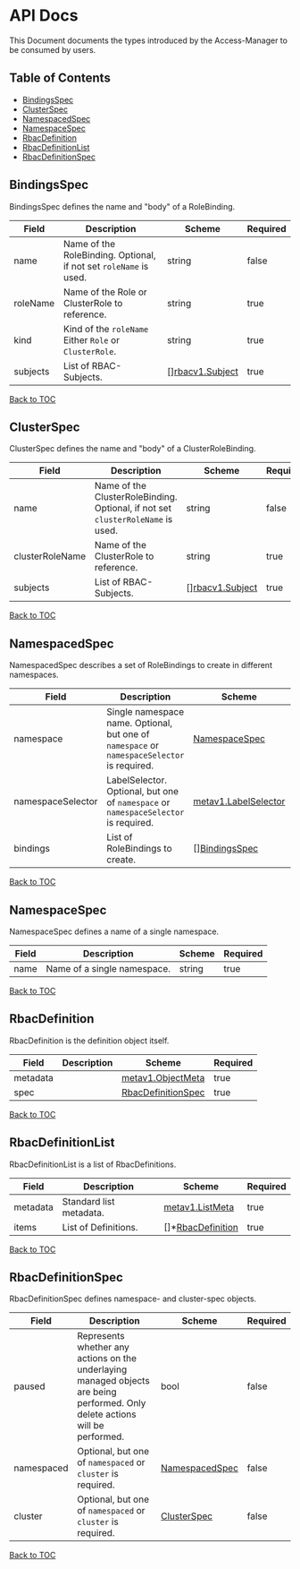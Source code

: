 # API Docs

This Document documents the types introduced by the Access-Manager to be consumed by users.

## Table of Contents
* [BindingsSpec](#bindingspec)
* [ClusterSpec](#clusterspec)
* [NamespacedSpec](#namespacedspec)
* [NamespaceSpec](#namespacespec)
* [RbacDefinition](#rbacdefinition)
* [RbacDefinitionList](#rbacdefinitionlist)
* [RbacDefinitionSpec](#rbacdefinitionspec)


## BindingsSpec

BindingsSpec defines the name and "body" of a RoleBinding.

| Field | Description | Scheme | Required |
| ----- | ----------- | ------ | -------- |
| name | Name of the RoleBinding. Optional, if not set `roleName` is used. | string | false |
| roleName | Name of the Role or ClusterRole to reference. | string | true |
| kind | Kind of the `roleName` Either `Role` or `ClusterRole`. | string | true |
| subjects | List of RBAC-Subjects. | [][rbacv1.Subject](https://kubernetes.io/docs/reference/generated/kubernetes-api/v1.18/#subject-v1-rbac-authorization-k8s-io) | true |

[Back to TOC](#table-of-contents)

## ClusterSpec

ClusterSpec defines the name and "body" of a ClusterRoleBinding.

| Field | Description | Scheme | Required |
| ----- | ----------- | ------ | -------- |
| name | Name of the ClusterRoleBinding. Optional, if not set `clusterRoleName` is used. | string | false |
| clusterRoleName | Name of the ClusterRole to reference. | string | true |
| subjects | List of RBAC-Subjects. | [][rbacv1.Subject](https://kubernetes.io/docs/reference/generated/kubernetes-api/v1.18/#subject-v1-rbac-authorization-k8s-io) | true |

[Back to TOC](#table-of-contents)

## NamespacedSpec

NamespacedSpec describes a set of RoleBindings to create in different namespaces.

| Field | Description | Scheme | Required |
| ----- | ----------- | ------ | -------- |
| namespace | Single namespace name. Optional, but one of `namespace` or `namespaceSelector` is required. | [NamespaceSpec](#namespacespec) | false |
| namespaceSelector | LabelSelector. Optional, but one of `namespace` or `namespaceSelector` is required. | [metav1.LabelSelector](https://kubernetes.io/docs/reference/generated/kubernetes-api/v1.18/#labelselector-v1-core) | false |
| bindings | List of RoleBindings to create. | [][BindingsSpec](#bindingspec) | true |


[Back to TOC](#table-of-contents)

## NamespaceSpec

NamespaceSpec defines a name of a single namespace.

| Field | Description | Scheme | Required |
| ----- | ----------- | ------ | -------- |
| name | Name of a single namespace. | string | true |


[Back to TOC](#table-of-contents)

## RbacDefinition

RbacDefinition is the definition object itself.

| Field | Description | Scheme | Required |
| ----- | ----------- | ------ | -------- |
| metadata |  | [metav1.ObjectMeta](https://kubernetes.io/docs/reference/generated/kubernetes-api/v1.17/#objectmeta-v1-meta) | true |
| spec | | [RbacDefinitionSpec](#rbacdefinitionspec) | true |

[Back to TOC](#table-of-contents)

## RbacDefinitionList

RbacDefinitionList is a list of RbacDefinitions.

| Field | Description | Scheme | Required |
| ----- | ----------- | ------ | -------- |
| metadata | Standard list metadata. | [metav1.ListMeta](https://kubernetes.io/docs/reference/generated/kubernetes-api/v1.18/#listmeta-v1-meta) | true |
| items | List of Definitions. | []*[RbacDefinition](#rbacdefinition) | true |

[Back to TOC](#table-of-contents)

## RbacDefinitionSpec

RbacDefinitionSpec defines namespace- and cluster-spec objects.

| Field | Description | Scheme | Required |
| ----- | ----------- | ------ | -------- |
| paused | Represents whether any actions on the underlaying managed objects are being performed. Only delete actions will be performed. | bool | false |
| namespaced | Optional, but one of `namespaced` or `cluster` is required. | [NamespacedSpec](#namespacedspec) | false |
| cluster | Optional, but one of `namespaced` or `cluster` is required. | [ClusterSpec](#clusterspec) | false |


[Back to TOC](#table-of-contents)
